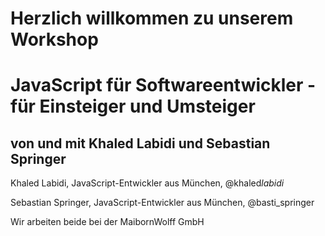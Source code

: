 # Herzlich willkommen zu unserem Workshop

# JavaScript für Softwareentwickler - für Einsteiger und Umsteiger

## von und mit Khaled Labidi und Sebastian Springer

Khaled Labidi, JavaScript-Entwickler aus München, @khaled*labidi*

Sebastian Springer, JavaScript-Entwickler aus München, @basti_springer

Wir arbeiten beide bei der MaibornWolff GmbH
